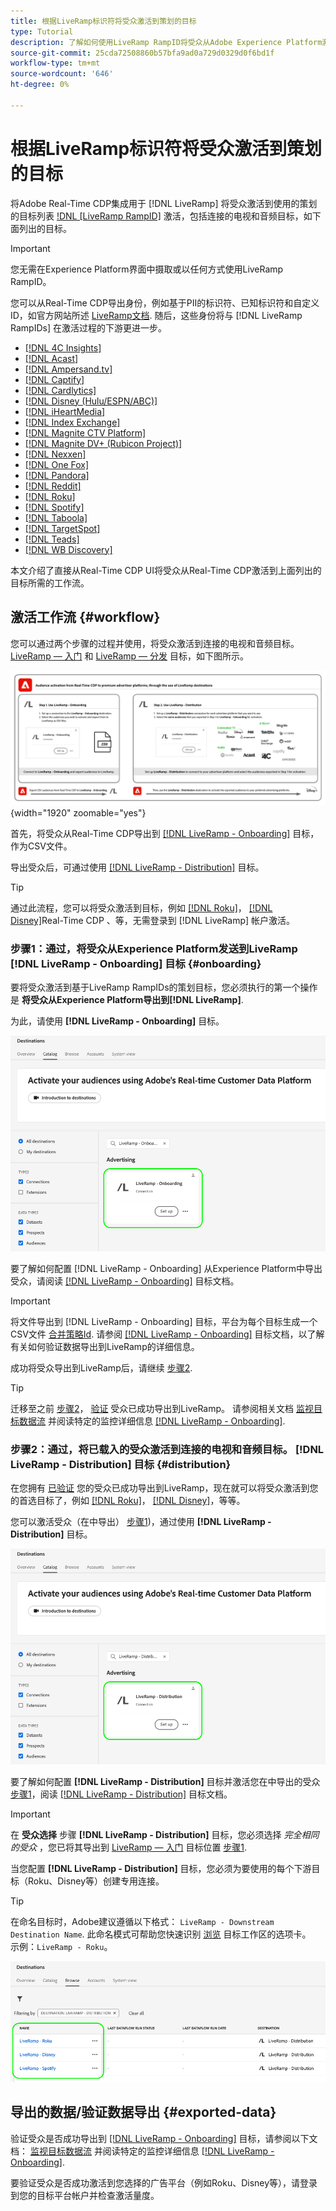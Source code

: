 ```yaml
---
title: 根据LiveRamp标识符将受众激活到策划的目标
type: Tutorial
description: 了解如何使用LiveRamp RampID将受众从Adobe Experience Platform激活到连接的电视和音频目标以及其他集成。
source-git-commit: 25cda72508860b57bfa9ad0a729d0329d0f6bd1f
workflow-type: tm+mt
source-wordcount: '646'
ht-degree: 0%

---
```



# 根据LiveRamp标识符将受众激活到策划的目标

将Adobe Real-Time CDP集成用于 [!DNL LiveRamp] 将受众激活到使用的策划的目标列表 [!DNL [LiveRamp RampID]](https://docs.liveramp.com/connect/en/interpreting-rampid,-liveramp-s-people-based-identifier.html) 激活，包括连接的电视和音频目标，如下面列出的目标。

>[!IMPORTANT]
>
>您无需在Experience Platform界面中摄取或以任何方式使用LiveRamp RampID。
>
> 您可以从Real-Time CDP导出身份，例如基于PII的标识符、已知标识符和自定义ID，如官方网站所述 [LiveRamp文档](https://docs.liveramp.com/connect/en/identity-and-identifier-terms-and-concepts.html#known-identifiers). 随后，这些身份将与 [!DNL LiveRamp RampIDs] 在激活过程的下游更进一步。


* [[!DNL 4C Insights]](#insights)
* [[!DNL Acast]](#acast)
* [[!DNL Ampersand.tv]](#ampersand-tv)
* [[!DNL Captify]](#captify)
* [[!DNL Cardlytics]](#cardlytics)
* [[!DNL Disney (Hulu/ESPN/ABC)]](#disney)
* [[!DNL iHeartMedia]](#iheartmedia)
* [[!DNL Index Exchange]](#index-exchange)
* [[!DNL Magnite CTV Platform]](#magnite)
* [[!DNL Magnite DV+ (Rubicon Project)]](#magnite-dv)
* [[!DNL Nexxen]](#nexxen)
* [[!DNL One Fox]](#fox)
* [[!DNL Pandora]](#pandora)
* [[!DNL Reddit]](#reddit)
* [[!DNL Roku]](#roku)
* [[!DNL Spotify]](#spotify)
* [[!DNL Taboola]](#taboola)
* [[!DNL TargetSpot]](#targetspot)
* [[!DNL Teads]](#teads)
* [[!DNL WB Discovery]](#wb-discovery)

本文介绍了直接从Real-Time CDP UI将受众从Real-Time CDP激活到上面列出的目标所需的工作流。

## 激活工作流 {#workflow}

您可以通过两个步骤的过程并使用，将受众激活到连接的电视和音频目标。 [LiveRamp — 入门](../catalog/advertising/liveramp-onboarding.md) 和 [LiveRamp — 分发](../catalog/advertising/liveramp-distribution.md) 目标，如下图所示。

![此图显示了通过LiveRamp将受众从Real-Time CDP激活到策划目标的工作流。](../assets/ui/activate-curated-destinations-liveramp/workflow-diagram.png){width="1920" zoomable="yes"}

首先，将受众从Real-Time CDP导出到 [[!DNL LiveRamp - Onboarding]](../catalog/advertising/liveramp-onboarding.md) 目标，作为CSV文件。

导出受众后，可通过使用 [[!DNL LiveRamp - Distribution]](../catalog/advertising/liveramp-distribution.md) 目标。

>[!TIP]
>
>通过此流程，您可以将受众激活到目标，例如 [[!DNL Roku]](../catalog/advertising/liveramp-distribution.md#roku)， [[!DNL Disney]](../catalog/advertising/liveramp-distribution.md#disney)Real-Time CDP 、等，无需登录到 [!DNL LiveRamp] 帐户激活。

### 步骤1：通过，将受众从Experience Platform发送到LiveRamp [!DNL LiveRamp - Onboarding] 目标 {#onboarding}

要将受众激活到基于LiveRamp RampIDs的策划目标，您必须执行的第一个操作是 **将受众从Experience Platform导出到[!DNL LiveRamp]**.

为此，请使用 **[!DNL LiveRamp - Onboarding]** 目标。

![显示LiveRamp — 载入目标卡的Experience PlatformUI图像](../assets/ui/activate-curated-destinations-liveramp/liveramp-onboarding-catalog.png)

要了解如何配置 [!DNL LiveRamp - Onboarding] 从Experience Platform中导出受众，请阅读 [[!DNL LiveRamp - Onboarding]](../catalog/advertising/liveramp-onboarding.md) 目标文档。

>[!IMPORTANT]
>
>将文件导出到 [!DNL LiveRamp - Onboarding] 目标，平台为每个目标生成一个CSV文件 [合并策略Id](../../profile/merge-policies/overview.md). 请参阅 [[!DNL LiveRamp - Onboarding]](../catalog/advertising/liveramp-onboarding.md) 目标文档，以了解有关如何验证数据导出到LiveRamp的详细信息。


成功将受众导出到LiveRamp后，请继续 [步骤2](#distribution).

>[!TIP]
>
>迁移至之前 [步骤2](#distribution)， [验证](../catalog/advertising/liveramp-onboarding.md#exported-data) 受众已成功导出到LiveRamp。 请参阅相关文档 [监视目标数据流](../../dataflows/ui/monitor-destinations.md#dataflow-runs-for-batch-destinations) 并阅读特定的监控详细信息 [[!DNL LiveRamp - Onboarding]](../catalog/advertising/liveramp-onboarding.md#exported-data).

### 步骤2：通过，将已载入的受众激活到连接的电视和音频目标。 [!DNL LiveRamp - Distribution] 目标 {#distribution}

在您拥有 [已验证](../catalog/advertising/liveramp-onboarding.md#exported-data) 您的受众已成功导出到LiveRamp，现在就可以将受众激活到您的首选目标了，例如 [[!DNL Roku]](../catalog/advertising/liveramp-distribution.md#roku)， [[!DNL Disney]](../catalog/advertising/liveramp-distribution.md#disney)，等等。

您可以激活受众（在中导出） [步骤1](#onboarding))，通过使用 **[!DNL LiveRamp - Distribution]** 目标。

![显示LiveRamp — 分发目标卡的Experience PlatformUI图像](../assets/ui/activate-curated-destinations-liveramp/liveramp-distribution-catalog.png)

要了解如何配置 **[!DNL LiveRamp - Distribution]** 目标并激活您在中导出的受众 [步骤1](#onboarding)，阅读 [[!DNL LiveRamp - Distribution]](../catalog/advertising/liveramp-distribution.md) 目标文档。

>[!IMPORTANT]
>
>在 **受众选择** 步骤 **[!DNL LiveRamp - Distribution]** 目标，您必须选择 *完全相同的受众* ，您已将其导出到 [LiveRamp — 入门](../catalog/advertising/liveramp-onboarding.md) 目标位置 [步骤1](#onboarding).

当您配置 **[!DNL LiveRamp - Distribution]** 目标，您必须为要使用的每个下游目标（Roku、Disney等）创建专用连接。

>[!TIP]
>
>在命名目标时，Adobe建议遵循以下格式： `LiveRamp - Downstream Destination Name`. 此命名模式可帮助您快速识别 [浏览](../ui/destinations-workspace.md#browse) 目标工作区的选项卡。
><br>
>示例：`LiveRamp - Roku`。

![显示多个LiveRamp目标的平台UI屏幕截图。](../assets/ui/activate-curated-destinations-liveramp/liveramp-naming.png)

## 导出的数据/验证数据导出 {#exported-data}

验证受众是否成功导出到 [[!DNL LiveRamp - Onboarding]](../catalog/advertising/liveramp-onboarding.md) 目标，请参阅以下文档： [监视目标数据流](../../dataflows/ui/monitor-destinations.md#dataflow-runs-for-batch-destinations) 并阅读特定的监控详细信息 [[!DNL LiveRamp - Onboarding]](../catalog/advertising/liveramp-onboarding.md#exported-data).

要验证受众是否成功激活到您选择的广告平台（例如Roku、Disney等），请登录到您的目标平台帐户并检查激活量度。
